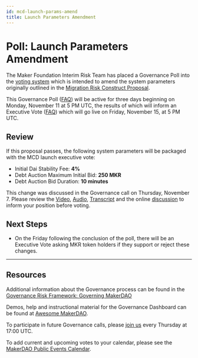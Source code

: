 ```yaml
---
id: mcd-launch-params-amend
title: Launch Parameters Amendment
---
```

# Poll: Launch Parameters Amendment

The Maker Foundation Interim Risk Team has placed a Governance Poll into the [voting system](https://vote.makerdao.com/polling) which is intended to amend the system parameters originally outlined in the [Migration Risk Construct Proposal](https://vote.makerdao.com/polling-proposal/qmba2hpv3kcbjgzvlnv7xsogs3jenqdiqo3ffnktgqtepn).

This Governance Poll ([FAQ](https://community-development.makerdao.com/governance/governance#is-there-more-than-one-type-of-vote)) will be active for three days beginning on Monday, November 11 at 5 PM UTC, the results of which will inform an Executive Vote ([FAQ](https://community-development.makerdao.com/governance/governance#what-is-continuous-approval-voting)) which will go live on Friday, November 15, at 5 PM UTC.

## Review

If this proposal passes, the following system parameters will be packaged with the MCD launch executive vote:

- Initial Dai Stability Fee: **4%**
- Debt Auction Maximum Initial Bid: **250 MKR**
- Debt Auction Bid Duration: **10 minutes**

This change was discussed in the Governance call on Thursday, November 7. Please review the [Video](https://www.youtube.com/playlist?list=PLLzkWCj8ywWNq5-90-Id6VPSsrk4OWVan), [Audio](https://soundcloud.com/makerdao/sets/governance-and-risk), [Transcript](https://community-development.makerdao.com/governance/governance-and-risk-meetings/transcripts) and the online [discussion](https://forum.makerdao.com/c/governance) to inform your position before voting.

## Next Steps

- On the Friday following the conclusion of the poll, there will be an Executive Vote asking MKR token holders if they support or reject these changes.

---

## Resources

Additional information about the Governance process can be found in the [Governance Risk Framework: Governing MakerDAO](https://community-development.makerdao.com/governance/governance-risk-framework)

Demos, help and instructional material for the Governance Dashboard can be found at [Awesome MakerDAO](https://awesome.makerdao.com/#voting).

To participate in future Governance calls, please [join us](https://community-development.makerdao.com/governance/governance-and-risk-meetings) every Thursday at 17:00 UTC.

To add current and upcoming votes to your calendar, please see the [MakerDAO Public Events Calendar](https://calendar.google.com/calendar/embed?src=makerdao.com_3efhm2ghipksegl009ktniomdk%40group.calendar.google.com&ctz=America%2FLos_Angeles).
